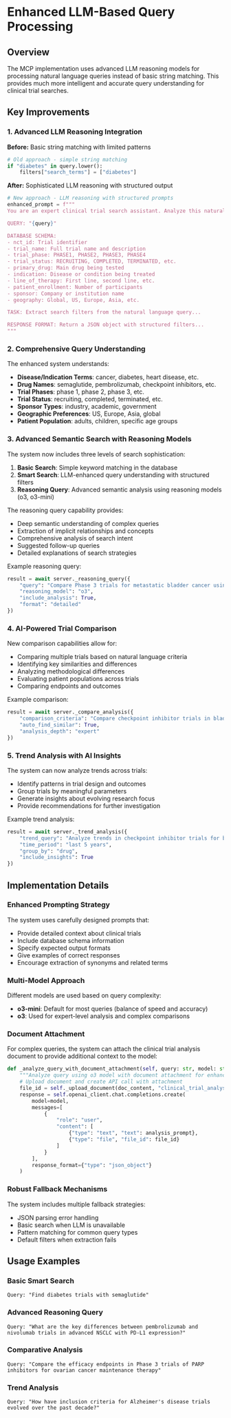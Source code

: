 # Enhanced LLM-Based Query Processing

## Overview

The MCP implementation uses advanced LLM reasoning models for processing natural language queries instead of basic string matching. This provides much more intelligent and accurate query understanding for clinical trial searches.

## Key Improvements

### 1. **Advanced LLM Reasoning Integration**

**Before:** Basic string matching with limited patterns
```python
# Old approach - simple string matching
if "diabetes" in query.lower():
    filters["search_terms"] = ["diabetes"]
```

**After:** Sophisticated LLM reasoning with structured output
```python
# New approach - LLM reasoning with structured prompts
enhanced_prompt = f"""
You are an expert clinical trial search assistant. Analyze this natural language query and extract structured search parameters.

QUERY: "{query}"

DATABASE SCHEMA:
- nct_id: Trial identifier
- trial_name: Full trial name and description
- trial_phase: PHASE1, PHASE2, PHASE3, PHASE4
- trial_status: RECRUITING, COMPLETED, TERMINATED, etc.
- primary_drug: Main drug being tested
- indication: Disease or condition being treated
- line_of_therapy: First line, second line, etc.
- patient_enrollment: Number of participants
- sponsor: Company or institution name
- geography: Global, US, Europe, Asia, etc.

TASK: Extract search filters from the natural language query...

RESPONSE FORMAT: Return a JSON object with structured filters...
"""
```

### 2. **Comprehensive Query Understanding**

The enhanced system understands:

- **Disease/Indication Terms**: cancer, diabetes, heart disease, etc.
- **Drug Names**: semaglutide, pembrolizumab, checkpoint inhibitors, etc.
- **Trial Phases**: phase 1, phase 2, phase 3, etc.
- **Trial Status**: recruiting, completed, terminated, etc.
- **Sponsor Types**: industry, academic, government
- **Geographic Preferences**: US, Europe, Asia, global
- **Patient Population**: adults, children, specific age groups

### 3. **Advanced Semantic Search with Reasoning Models**

The system now includes three levels of search sophistication:

1. **Basic Search**: Simple keyword matching in the database
2. **Smart Search**: LLM-enhanced query understanding with structured filters
3. **Reasoning Query**: Advanced semantic analysis using reasoning models (o3, o3-mini)

The reasoning query capability provides:
- Deep semantic understanding of complex queries
- Extraction of implicit relationships and concepts
- Comprehensive analysis of search intent
- Suggested follow-up queries
- Detailed explanations of search strategies

Example reasoning query:
```python
result = await server._reasoning_query({
    "query": "Compare Phase 3 trials for metastatic bladder cancer using different checkpoint inhibitors",
    "reasoning_model": "o3",
    "include_analysis": True,
    "format": "detailed"
})
```

### 4. **AI-Powered Trial Comparison**

New comparison capabilities allow for:
- Comparing multiple trials based on natural language criteria
- Identifying key similarities and differences
- Analyzing methodological differences
- Evaluating patient populations across trials
- Comparing endpoints and outcomes

Example comparison:
```python
result = await server._compare_analysis({
    "comparison_criteria": "Compare checkpoint inhibitor trials in bladder cancer",
    "auto_find_similar": True,
    "analysis_depth": "expert"
})
```

### 5. **Trend Analysis with AI Insights**

The system can now analyze trends across trials:
- Identify patterns in trial design and outcomes
- Group trials by meaningful parameters
- Generate insights about evolving research focus
- Provide recommendations for further investigation

Example trend analysis:
```python
result = await server._trend_analysis({
    "trend_query": "Analyze trends in checkpoint inhibitor trials for bladder cancer",
    "time_period": "last 5 years",
    "group_by": "drug",
    "include_insights": True
})
```

## Implementation Details

### Enhanced Prompting Strategy

The system uses carefully designed prompts that:
- Provide detailed context about clinical trials
- Include database schema information
- Specify expected output formats
- Give examples of correct responses
- Encourage extraction of synonyms and related terms

### Multi-Model Approach

Different models are used based on query complexity:
- **o3-mini**: Default for most queries (balance of speed and accuracy)
- **o3**: Used for expert-level analysis and complex comparisons

### Document Attachment

For complex queries, the system can attach the clinical trial analysis document to provide additional context to the model:

```python
def _analyze_query_with_document_attachment(self, query: str, model: str) -> Dict[str, Any]:
    """Analyze query using o3 model with document attachment for enhanced understanding"""
    # Upload document and create API call with attachment
    file_id = self._upload_document(doc_content, "clinical_trial_analysis_specs.md")
    response = self.openai_client.chat.completions.create(
        model=model,
        messages=[
            {
                "role": "user",
                "content": [
                    {"type": "text", "text": analysis_prompt},
                    {"type": "file", "file_id": file_id}
                ]
            }
        ],
        response_format={"type": "json_object"}
    )
```

### Robust Fallback Mechanisms

The system includes multiple fallback strategies:
- JSON parsing error handling
- Basic search when LLM is unavailable
- Pattern matching for common query types
- Default filters when extraction fails

## Usage Examples

### Basic Smart Search
```
Query: "Find diabetes trials with semaglutide"
```

### Advanced Reasoning Query
```
Query: "What are the key differences between pembrolizumab and nivolumab trials in advanced NSCLC with PD-L1 expression?"
```

### Comparative Analysis
```
Query: "Compare the efficacy endpoints in Phase 3 trials of PARP inhibitors for ovarian cancer maintenance therapy"
```

### Trend Analysis
```
Query: "How have inclusion criteria for Alzheimer's disease trials evolved over the past decade?"
``` 